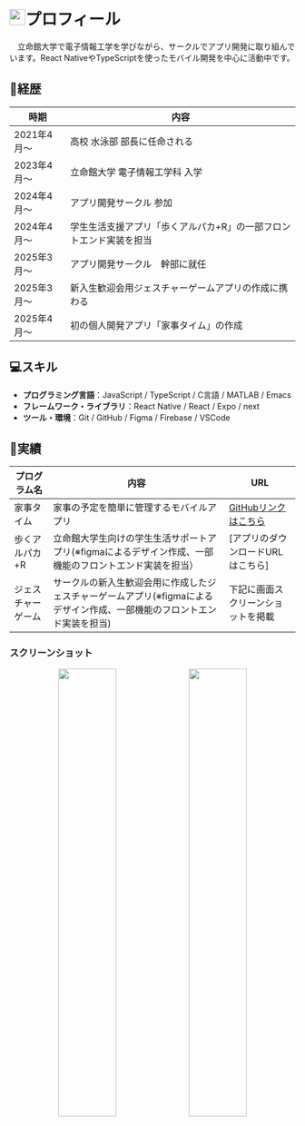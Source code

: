 # <img src="https://media.giphy.com/media/hvRJCLFzcasrR4ia7z/giphy.gif" width="28">プロフィール
　立命館大学で電子情報工学を学びながら、サークルでアプリ開発に取り組んでいます。React NativeやTypeScriptを使ったモバイル開発を中心に活動中です。
## 🌱経歴


| 時期 | 内容 |
|------|------|
| 2021年4月〜 | 高校 水泳部 部長に任命される |
| 2023年4月〜 | 立命館大学 電子情報工学科 入学 |
| 2024年4月〜 | アプリ開発サークル 参加 |
| 2024年4月〜 | 学生生活支援アプリ「歩くアルパカ+R」の一部フロントエンド実装を担当 |
| 2025年3月～ |アプリ開発サークル　幹部に就任|
| 2025年3月～ | 新入生歓迎会用ジェスチャーゲームアプリの作成に携わる|
| 2025年4月～ | 初の個人開発アプリ「家事タイム」の作成|




## 💻スキル

- **プログラミング言語**：JavaScript / TypeScript / C言語 / MATLAB / Emacs
- **フレームワーク・ライブラリ**：React Native / React / Expo / next
- **ツール・環境**：Git / GitHub / Figma / Firebase / VSCode 



## 🚀実績
|プログラム名|内容|URL|
|----------|----------|----------|
|家事タイム|家事の予定を簡単に管理するモバイルアプリ|[GitHubリンクはこちら](https://github.com/Hideto6/housework-time) |
|歩くアルパカ+R|立命館大学生向けの学生生活サポートアプリ(※figmaによるデザイン作成、一部機能のフロントエンド実装を担当）|[アプリのダウンロードURLはこちら]|
|ジェスチャーゲーム|サークルの新入生歓迎会用に作成したジェスチャーゲームアプリ(※figmaによるデザイン作成、一部機能のフロントエンド実装を担当)|下記に画面スクリーンショットを掲載|

### スクリーンショット
<p align="center">
  <img src="jesture_1.jpeg"  width="45%" />
  <img src="jesture_2.jpeg"  width="45%" />
</p>
